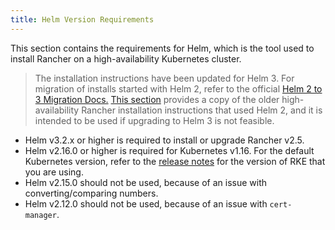 ```yaml
---
title: Helm Version Requirements
---
```


<head>
  <link rel="canonical" href="https://ranchermanager.docs.rancher.com/getting-started/installation-and-upgrade/resources/helm-version-requirements"/>
</head>

This section contains the requirements for Helm, which is the tool used to install Rancher on a high-availability Kubernetes cluster.

> The installation instructions have been updated for Helm 3. For migration of installs started with Helm 2, refer to the official [Helm 2 to 3 Migration Docs.](https://helm.sh/blog/migrate-from-helm-v2-to-helm-v3/) [This section](/versioned_docs/version-2.0-2.4/getting-started/installation-and-upgrade/advanced-options/advanced-use-cases/helm2/helm2.md) provides a copy of the older high-availability Rancher installation instructions that used Helm 2, and it is intended to be used if upgrading to Helm 3 is not feasible.

- Helm v3.2.x or higher is required to install or upgrade Rancher v2.5.
- Helm v2.16.0 or higher is required for Kubernetes v1.16. For the default Kubernetes version, refer to the [release notes](https://github.com/rancher/rke/releases) for the version of RKE that you are using.
- Helm v2.15.0 should not be used, because of an issue with converting/comparing numbers.
- Helm v2.12.0 should not be used, because of an issue with `cert-manager`.
